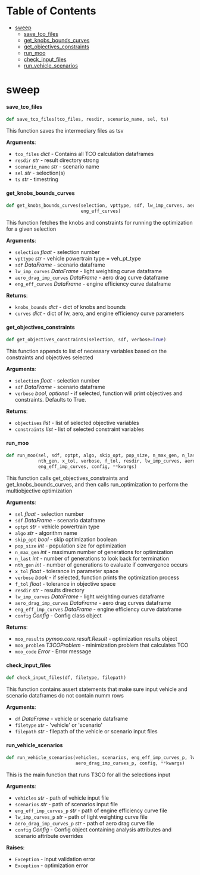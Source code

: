 # Table of Contents

* [sweep](#sweep)
  * [save\_tco\_files](#sweep.save_tco_files)
  * [get\_knobs\_bounds\_curves](#sweep.get_knobs_bounds_curves)
  * [get\_objectives\_constraints](#sweep.get_objectives_constraints)
  * [run\_moo](#sweep.run_moo)
  * [check\_input\_files](#sweep.check_input_files)
  * [run\_vehicle\_scenarios](#sweep.run_vehicle_scenarios)

<a id="sweep"></a>

# sweep

<a id="sweep.save_tco_files"></a>

#### save\_tco\_files

```python
def save_tco_files(tco_files, resdir, scenario_name, sel, ts)
```

This function saves the intermediary files as tsv

**Arguments**:

- `tco_files` _dict_ - Contains all TCO calculation dataframes
- `resdir` _str_ - result directory strong
- `scenario_name` _str_ - scenario name
- `sel` _str_ - selection(s)
- `ts` _str_ - timestring

<a id="sweep.get_knobs_bounds_curves"></a>

#### get\_knobs\_bounds\_curves

```python
def get_knobs_bounds_curves(selection, vpttype, sdf, lw_imp_curves, aero_drag_imp_curves,
                            eng_eff_curves)
```

This function fetches the knobs and constraints for running the optimization for a given selection

**Arguments**:

- `selection` _float_ - selection number
- `vpttype` _str_ - vehicle powertrain type = veh_pt_type
- `sdf` _DataFrame_ - scenario dataframe
- `lw_imp_curves` _DataFrame_ - light weighting curve dataframe
- `aero_drag_imp_curves` _DataFrame_ - aero drag curve dataframe
- `eng_eff_curves` _DataFrame_ - engine efficiency curve dataframe
  

**Returns**:

- `knobs_bounds` _dict_ - dict of knobs and bounds
- `curves` _dict_ - dict of lw, aero, and engine efficiency curve parameters

<a id="sweep.get_objectives_constraints"></a>

#### get\_objectives\_constraints

```python
def get_objectives_constraints(selection, sdf, verbose=True)
```

This function appends to list of necessary variables based on the constraints and objectives selected

**Arguments**:

- `selection` _float_ - selection number
- `sdf` _DataFrame_ - scenario dataframe
- `verbose` _bool, optional_ - if selected, function will print objectives and constraints. Defaults to True.
  

**Returns**:

- `objectives` _list_ - list of selected objective variables
- `constraints` _list_ - list of selected constraint variables

<a id="sweep.run_moo"></a>

#### run\_moo

```python
def run_moo(sel, sdf, optpt, algo, skip_opt, pop_size, n_max_gen, n_last,
            nth_gen, x_tol, verbose, f_tol, resdir, lw_imp_curves, aero_drag_imp_curves,
            eng_eff_imp_curves, config, **kwargs)
```

This function calls get_objectives_constraints and get_knobs_bounds_curves, and then calls run_optimization to perform the multiobjective optimization

**Arguments**:

- `sel` _float_ - selection number
- `sdf` _DataFrame_ - scenario dataframe
- `optpt` _str_ - vehicle powertrain type
- `algo` _str_ - algorithm name
- `skip_opt` _bool_ - skip optimization boolean
- `pop_size` _int_ - population size for optimization
- `n_max_gen` _int_ - maximum number of generations for optimization
- `n_last` _int_ - number of generations to look back for termination
- `nth_gen` _int_ - number of generations to evaluate if convergence occurs
- `x_tol` _float_ - tolerance in parameter space
- `verbose` _book_ - if selected, function prints the optimization process
- `f_tol` _float_ - tolerance in objective space
- `resdir` _str_ - results directory
- `lw_imp_curves` _DataFrame_ - light weighting curves dataframe
- `aero_drag_imp_curves` _DataFrame_ - aero drag curves dataframe
- `eng_eff_imp_curves` _DataFrame_ - engine efficiency curve dataframe
- `config` _Config_ - Config class object
  

**Returns**:

- `moo_results` _pymoo.core.result.Result_ - optimization results object
- `moo_problem` _T3COProblem_ - minimization problem that calculates TCO
- `moo_code` _Error_ - Error message

<a id="sweep.check_input_files"></a>

#### check\_input\_files

```python
def check_input_files(df, filetype, filepath)
```

This function contains assert statements that make sure input vehicle and scenario dataframes do not contain numm rows

**Arguments**:

- `df` _DataFrame_ - vehicle or scenario dataframe
- `filetype` _str_ - 'vehicle' or 'scenario'
- `filepath` _str_ - filepath of the vehicle or scenario input files

<a id="sweep.run_vehicle_scenarios"></a>

#### run\_vehicle\_scenarios

```python
def run_vehicle_scenarios(vehicles, scenarios, eng_eff_imp_curves_p, lw_imp_curves_p,
                          aero_drag_imp_curves_p, config, **kwargs)
```

This is the main function that runs T3CO for all the selections input

**Arguments**:

- `vehicles` _str_ - path of vehicle input file
- `scenarios` _str_ - path of scenarios input file
- `eng_eff_imp_curves_p` _str_ - path of engine efficiency curve file
- `lw_imp_curves_p` _str_ - path of light weighting curve file
- `aero_drag_imp_curves_p` _str_ - path of aero drag curve file
- `config` _Config_ - Config object containing analysis attributes and scenario attribute overrides
  

**Raises**:

- `Exception` - input validation error
- `Exception` - optimization error

